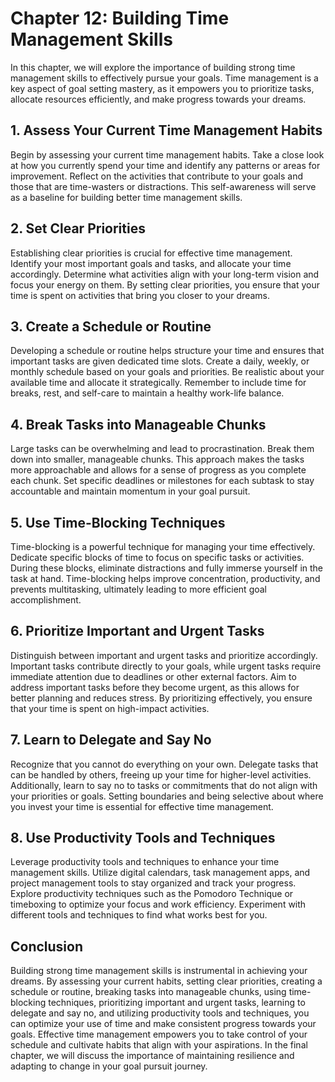 Chapter 12: Building Time Management Skills
===========================================

In this chapter, we will explore the importance of building strong time management skills to effectively pursue your goals. Time management is a key aspect of goal setting mastery, as it empowers you to prioritize tasks, allocate resources efficiently, and make progress towards your dreams.

**1. Assess Your Current Time Management Habits**
-------------------------------------------------

Begin by assessing your current time management habits. Take a close look at how you currently spend your time and identify any patterns or areas for improvement. Reflect on the activities that contribute to your goals and those that are time-wasters or distractions. This self-awareness will serve as a baseline for building better time management skills.

**2. Set Clear Priorities**
---------------------------

Establishing clear priorities is crucial for effective time management. Identify your most important goals and tasks, and allocate your time accordingly. Determine what activities align with your long-term vision and focus your energy on them. By setting clear priorities, you ensure that your time is spent on activities that bring you closer to your dreams.

**3. Create a Schedule or Routine**
-----------------------------------

Developing a schedule or routine helps structure your time and ensures that important tasks are given dedicated time slots. Create a daily, weekly, or monthly schedule based on your goals and priorities. Be realistic about your available time and allocate it strategically. Remember to include time for breaks, rest, and self-care to maintain a healthy work-life balance.

**4. Break Tasks into Manageable Chunks**
-----------------------------------------

Large tasks can be overwhelming and lead to procrastination. Break them down into smaller, manageable chunks. This approach makes the tasks more approachable and allows for a sense of progress as you complete each chunk. Set specific deadlines or milestones for each subtask to stay accountable and maintain momentum in your goal pursuit.

**5. Use Time-Blocking Techniques**
-----------------------------------

Time-blocking is a powerful technique for managing your time effectively. Dedicate specific blocks of time to focus on specific tasks or activities. During these blocks, eliminate distractions and fully immerse yourself in the task at hand. Time-blocking helps improve concentration, productivity, and prevents multitasking, ultimately leading to more efficient goal accomplishment.

**6. Prioritize Important and Urgent Tasks**
--------------------------------------------

Distinguish between important and urgent tasks and prioritize accordingly. Important tasks contribute directly to your goals, while urgent tasks require immediate attention due to deadlines or other external factors. Aim to address important tasks before they become urgent, as this allows for better planning and reduces stress. By prioritizing effectively, you ensure that your time is spent on high-impact activities.

**7. Learn to Delegate and Say No**
-----------------------------------

Recognize that you cannot do everything on your own. Delegate tasks that can be handled by others, freeing up your time for higher-level activities. Additionally, learn to say no to tasks or commitments that do not align with your priorities or goals. Setting boundaries and being selective about where you invest your time is essential for effective time management.

**8. Use Productivity Tools and Techniques**
--------------------------------------------

Leverage productivity tools and techniques to enhance your time management skills. Utilize digital calendars, task management apps, and project management tools to stay organized and track your progress. Explore productivity techniques such as the Pomodoro Technique or timeboxing to optimize your focus and work efficiency. Experiment with different tools and techniques to find what works best for you.

Conclusion
----------

Building strong time management skills is instrumental in achieving your dreams. By assessing your current habits, setting clear priorities, creating a schedule or routine, breaking tasks into manageable chunks, using time-blocking techniques, prioritizing important and urgent tasks, learning to delegate and say no, and utilizing productivity tools and techniques, you can optimize your use of time and make consistent progress towards your goals. Effective time management empowers you to take control of your schedule and cultivate habits that align with your aspirations. In the final chapter, we will discuss the importance of maintaining resilience and adapting to change in your goal pursuit journey.

